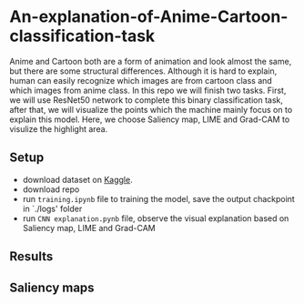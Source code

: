 # An-explanation-of-Anime-Cartoon-classification-task
Anime and Cartoon both are a form of animation and look almost the same, but there are some structural differences. Although it is hard to explain, human can easily recognize which images are from cartoon class and which images from anime class. In this repo we will finish two tasks. First, we will use ResNet50 network to complete this binary classification task, after that, we will visualize the points which the machine mainly focus on to explain this model. Here, we choose Saliency map, LIME and Grad-CAM to visulize the highlight area. 
## Setup
- download dataset on [Kaggle](https://www.kaggle.com/datasets/kanakmittal/anime-and-cartoon-image-classification). <br>
- download repo
- run `training.ipynb` file to training the model, save the output chackpoint in `./logs' folder
- run `CNN explanation.pynb` file, observe the visual explanation based on Saliency map, LIME and Grad-CAM
## Results
## Saliency maps
